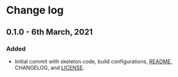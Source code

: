 # Change log


## 0.1.0 - 6th March, 2021
### Added
- Initial commit with skeleton code, build configurations, [README](README.md), CHANGELOG, and [LICENSE](LICENSE).